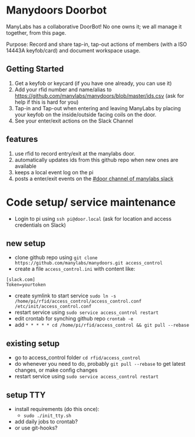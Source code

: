 # Manydoors Doorbot

ManyLabs has a collaborative DoorBot!  No one owns it; we all manage it together, from this page.

Purpose: Record and share tap-in, tap-out actions of members (with a ISO 14443A keyfob/card) and document workspace usage.

## Getting Started
1. Get a keyfob or keycard (if you have one already, you can use it)
2. Add your rfid number and name/alias to https://github.com/manylabs/manydoors/blob/master/ids.csv (ask for help if this is hard for you)
3. Tap-in and Tap-out when entering and leaving ManyLabs by placing your keyfob on the inside/outside facing coils on the door.
4. See your enter/exit actions on the Slack Channel

## features

1. use rfid to record entry/exit at the manylabs door.
2. automatically updates ids from this github repo when new ones are available
3. keeps a local event log on the pi
4. posts a enter/exit events on the [#door channel of manylabs slack](https://manylabs.slack.com/archives/door/)

# Code setup/ service maintenance

* Login to pi using ```ssh pi@door.local``` (ask for location and access credentials on Slack)

## new setup
* clone github repo using ```git clone https://github.com/manylabs/manydoors.git access_control```
* create a file ```access_control.ini``` with content like:
```
[slack.com]
Token=yourtoken
```
* create symlink to start service ```sudo ln -s /home/pi/rfid/access_control/access_control.conf /etc/init/access_control.conf```
* restart service using ```sudo service access_control restart```
* edit crontab for synching github repo ```crontab -e```
* add ```* * * * * cd /home/pi/rfid/access_control && git pull --rebase```

## existing setup
* go to access_control folder ```cd rfid/access_control```
*  do whenever you need to do, probably ```git pull --rebase``` to get latest changes, or make config changes
*  restart service using ```sudo service access_control restart```

## setup TTY
- install requirements (do this once):
  - `sudo ./init_tty.sh`
- add daily jobs to crontab?
- or use git-hooks?
